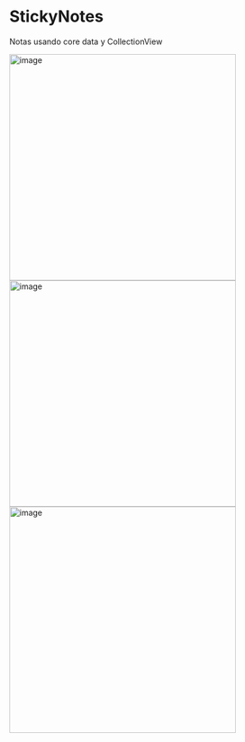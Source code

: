 # StickyNotes
Notas usando core data y CollectionView

<img width="402" alt="image" src="https://user-images.githubusercontent.com/49013250/227700286-da3e527c-d6c9-4b6d-800e-bfaf44b038ee.png">

<img width="402" alt="image" src="https://user-images.githubusercontent.com/49013250/227700296-8172c4ea-d4e5-4a6b-bbba-abb20e0fd8ac.png">


<img width="402" alt="image" src="https://user-images.githubusercontent.com/49013250/227700357-7c180974-4e87-412a-ba6e-2aec198f8d3f.png">
